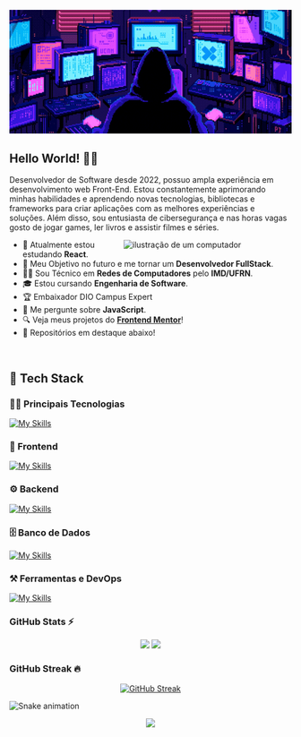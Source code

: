 <div align="center">

![Gif de apresentação com meu nome](./.github/readme/readme.gif)

</div>

## Hello World! 👋✨

Desenvolvedor de Software desde 2022, possuo ampla experiência em desenvolvimento web Front-End. Estou constantemente aprimorando minhas habilidades e aprendendo novas tecnologias, bibliotecas e frameworks para criar aplicações com as melhores experiências e soluções. Além disso, sou entusiasta de cibersegurança e nas horas vagas gosto de jogar games, ler livros e assistir filmes e séries.

<img src="https://raw.githubusercontent.com/MicaelliMedeiros/micaellimedeiros/master/image/computer-illustration.png" alt="ilustração de um computador" min-width="300px" max-width="300px" width="300px" align="right">

* 🌱 Atualmente estou estudando **React**.
* 🚀 Meu Objetivo no futuro e me tornar um **Desenvolvedor FullStack**.
* 🧑‍💻 Sou Técnico em **Redes de Computadores** pelo **IMD/UFRN**.
* 🎓 Estou cursando **Engenharia de Software**.
* 🏆 Embaixador DIO Campus Expert
* 💬 Me pergunte sobre **JavaScript**.
* 🔍 Veja meus projetos do [**Frontend Mentor**](https://www.frontendmentor.io/profile/Fransuelton)!
* 🧠 Repositórios em destaque abaixo!

<br>

## 🚀 Tech Stack

### 🧑‍💻 Principais Tecnologias
[![My Skills](https://skillicons.dev/icons?i=js,ts,react,nodejs)](https://skillicons.dev)

### 🎨 Frontend 
[![My Skills](https://skillicons.dev/icons?i=html,css,angular,vue,jquery,tailwind,styledcomponents)](https://skillicons.dev)

### ⚙️ Backend
[![My Skills](https://skillicons.dev/icons?i=express,php,laravel,java,py)](https://skillicons.dev)

### 🗄️ Banco de Dados
[![My Skills](https://skillicons.dev/icons?i=mysql,postgres,mongodb,firebase)](https://skillicons.dev)

### ⚒️ Ferramentas e DevOps
[![My Skills](https://skillicons.dev/icons?i=git,vscode,docker,vercel,figma,vite)](https://skillicons.dev)

### GitHub Stats ⚡

<div align="center">

<img height="180em" src="https://github-readme-stats.vercel.app/api?username=Fransuelton&show_icons=true&theme=radical&include_all_commits=true&count_private=true"/>
<img height="180em" src="https://github-readme-stats.vercel.app/api/top-langs/?username=Fransuelton&layout=compact&langs_count=6&theme=radical"/>

</div>

### GitHub Streak 🔥

<div align="center">

[![GitHub Streak](https://github-readme-streak-stats.herokuapp.com/?user=Fransuelton&theme=radical)](https://git.io/streak-stats)

</div>

![Snake animation](https://github.com/fransuelton/fransuelton/blob/output/github-contribution-grid-snake-dark.svg)

<div align="center">

![](https://komarev.com/ghpvc/?username=Fransuelton&style=for-the-badge&label=VISUALIZAÇÕES+NO+PERFIL)
</div>
